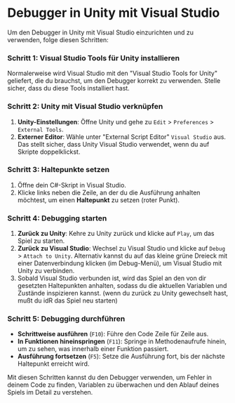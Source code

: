 # Debugger in Unity mit Visual Studio
Um den Debugger in Unity mit Visual Studio einzurichten und zu verwenden, folge diesen Schritten:

### Schritt 1: Visual Studio Tools für Unity installieren
Normalerweise wird Visual Studio mit den "Visual Studio Tools for Unity" geliefert, die du brauchst, um den Debugger korrekt zu verwenden. Stelle sicher, dass du diese Tools installiert hast.

### Schritt 2: Unity mit Visual Studio verknüpfen
1. **Unity-Einstellungen**: Öffne Unity und gehe zu `Edit` > `Preferences` > `External Tools`.
2. **Externer Editor**: Wähle unter "External Script Editor" `Visual Studio` aus. Das stellt sicher, dass Unity Visual Studio verwendet, wenn du auf Skripte doppelklickst.

### Schritt 3: Haltepunkte setzen
1. Öffne dein C#-Skript in Visual Studio.
2. Klicke links neben die Zeile, an der du die Ausführung anhalten möchtest, um einen **Haltepunkt** zu setzen (roter Punkt).

### Schritt 4: Debugging starten
1. **Zurück zu Unity**: Kehre zu Unity zurück und klicke auf `Play`, um das Spiel zu starten.
2. **Zurück zu Visual Studio**: Wechsel zu Visual Studio und klicke auf `Debug` > `Attach to Unity`. Alternativ kannst du auf das kleine grüne Dreieck mit einer Datenverbindung klicken (im Debug-Menü), um Visual Studio mit Unity zu verbinden.
3. Sobald Visual Studio verbunden ist, wird das Spiel an den von dir gesetzten Haltepunkten anhalten, sodass du die aktuellen Variablen und Zustände inspizieren kannst.
   (wenn du zurück zu Unity gewechselt hast, mußt du idR das Spiel neu starten)

### Schritt 5: Debugging durchführen
- **Schrittweise ausführen** (`F10`): Führe den Code Zeile für Zeile aus.
- **In Funktionen hineinspringen** (`F11`): Springe in Methodenaufrufe hinein, um zu sehen, was innerhalb einer Funktion passiert.
- **Ausführung fortsetzen** (`F5`): Setze die Ausführung fort, bis der nächste Haltepunkt erreicht wird.

Mit diesen Schritten kannst du den Debugger verwenden, um Fehler in deinem Code zu finden, Variablen zu überwachen und den Ablauf deines Spiels im Detail zu verstehen.
